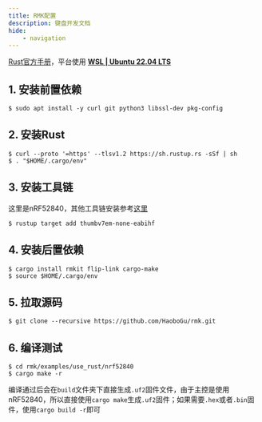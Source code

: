 ```yaml
---
title: RMK配置
description: 键盘开发文档
hide:
    - navigation
---
```


[Rust官方手册](https://doc.rust-lang.org/book/ch01-01-installation.html)，平台使用 <ins>**WSL | Ubuntu 22.04 LTS**</ins>

## 1. 安装前置依赖

```shell
$ sudo apt install -y curl git python3 libssl-dev pkg-config
```

## 2. 安装Rust

```shell
$ curl --proto '=https' --tlsv1.2 https://sh.rustup.rs -sSf | sh
$ . "$HOME/.cargo/env"
```

## 3. 安装工具链

这里是nRF52840，其他工具链安装参考[这里](https://docs.rust-embedded.org/book/intro/install.html#rust-toolchain)

```shell
$ rustup target add thumbv7em-none-eabihf
```

## 4. 安装后置依赖

```shell
$ cargo install rmkit flip-link cargo-make
$ source $HOME/.cargo/env
```

## 5. 拉取源码

```shell
$ git clone --recursive https://github.com/HaoboGu/rmk.git
```

## 6. 编译测试

```shell
$ cd rmk/examples/use_rust/nrf52840
$ cargo make -r
```

编译通过后会在`build`文件夹下直接生成`.uf2`固件文件，由于主控是使用nRF52840，所以直接使用`cargo make`生成`.uf2`固件；如果需要`.hex`或者`.bin`固件，使用`cargo build -r`即可

